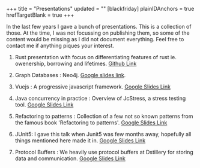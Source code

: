 +++
title = "Presentations"
updated = ""
[blackfriday]
  plainIDAnchors = true
  hrefTargetBlank = true
+++

In the last few years I gave a bunch of presentations. This is a collection of those. At the time, I was not focussing on publishing them, so some of the content would be missing as I did not document everything. Feel free to contact me if anything piques your interest. 

1) Rust presentation with focus on differentiating features of rust ie. owenership, borrowing and lifetimes. [Github Link][1]

2) Graph Databases : Neo4j. [Google slides link][2].

3) Vuejs : A progressive javascript framework. [Google Slides Link][3]

4) Java concurrency in practice : Overview of JcStress, a stress testing tool. [Google Slides Link][4] 

5) Refactoring to patterns : Collection of a few not so known patterns from the famous book 'Refactoring to patterns'. [Google Slides Link][5]

6) JUnit5: I gave this talk when Junit5 was few months away, hopefully all things mentioned here made it in. [Google Slides Link][6]

7) Protocol Buffers : We heavily use protocol buffers at Dstillery for storing data and communication. [Google Slides Link][7]

[7]:https://docs.google.com/presentation/d/1tYRUxE2GQusxrCJutKbdiWgYp_hB2VKtJ7Ex1dHWnzE/present?usp=sharing


[6]: https://docs.google.com/presentation/d/1JbkyrxoB96dIpHuQcXTMzVCfgNktzra6V2kIMCxHbkw/present?usp=sharing



[5]:https://docs.google.com/presentation/d/1php34hklzqOxB4Y21Hn-LFJha0Mq0q-qkNonhIQcW5Y/present?usp=sharing


[4]:https://docs.google.com/presentation/d/1Bqz9vHjyaKSmJJ8kS59Df9GEtQTTmr4G5uGYB_6zpp0/present?usp=sharing

[3]:
https://docs.google.com/presentation/d/1PBTH-umcJmwkMGuxNINT-8PTYbvAKogNyd-p157WySc/present?usp=sharing

[2]:https://docs.google.com/presentation/d/1NzoUtIi3ORyRcGSP3lICClJSpqcS3o2wdf5PFMVuRtg/present#slide=id.g253f086920_2_47

[1]: https://prashantkhurana.github.io/rust-presentation
